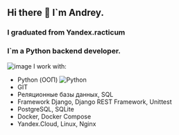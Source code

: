 ## Hi there 👋 I`m Andrey.

### I graduated from Yandex.racticum 
### I`m a Python backend developer.

![image](https://user-images.githubusercontent.com/90990985/179191422-9ca9e6bc-71c6-47e2-b3b0-4484293ba5d5.png) I work with:
- Python (ООП) ![Python](https://img.shields.io/badge/python-programming-yellowyellow)
- GIT
- Реляционные базы данных, SQL
- Framework Django, Django REST Framework, Unittest
- PostgreSQL, SQLite
- Docker, Docker Compose
- Yandex.Cloud, Linux, Nginx




<!--
**Raa78/Raa78** is a ✨ _special_ ✨ repository because its `README.md` (this file) appears on your GitHub profile.

Here are some ideas to get you started:

- 🔭 I’m currently working on ...
- 🌱 I’m currently learning ...
- 👯 I’m looking to collaborate on ...
- 🤔 I’m looking for help with ...
- 💬 Ask me about ...
- 📫 How to reach me: ...
- 😄 Pronouns: ...
- ⚡ Fun fact: ...
-->
